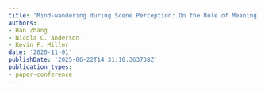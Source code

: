 ```yaml
---
title: 'Mind-wandering during Scene Perception: On the Role of Meaning and Salience'
authors:
- Han Zhang
- Nicola C. Anderson
- Kevin F. Miller
date: '2020-11-01'
publishDate: '2025-06-22T14:31:10.363738Z'
publication_types:
- paper-conference
---
```

